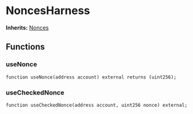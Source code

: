 # NoncesHarness
**Inherits:**
[Nonces](/lib/openzeppelin-contracts/contracts/utils/Nonces.sol/abstract.Nonces.md)


## Functions
### useNonce


```solidity
function useNonce(address account) external returns (uint256);
```

### useCheckedNonce


```solidity
function useCheckedNonce(address account, uint256 nonce) external;
```

